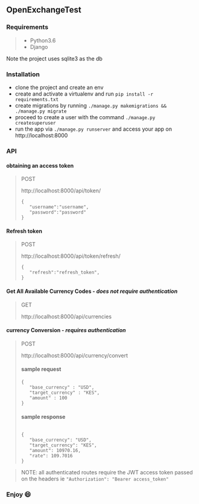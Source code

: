 ## OpenExchangeTest
### Requirements
> * Python3.6
> * Django

Note the project uses sqlite3 as the db

### Installation
* clone the project and create an env
* create and activate a virtualenv and run ```pip install -r requirements.txt```
* create migrations by running ```./manage.py makemigrations && ./manage.py migrate```
* proceed to create a user with the command ```./manage.py createsuperuser```
* run the app via ```./manage.py runserver``` and access your app on http://localhost:8000

### API
#### obtaining an access token
>POST
> 
> http://localhost:8000/api/token/
> ```
> {
>    "username":"username",
>    "password":"password"
> }
> ```
#### Refresh token
> POST
> 
> http://localhost:8000/api/token/refresh/
> ```
> {
>    "refresh":"refresh_token",
> }
> ```
> 
#### Get All Available Currency Codes - *does not require authentication*
> GET
> 
> http://localhost:8000/api/currencies

#### currency Conversion - *requires authentication*
> POST
> 
> http://localhost:8000/api/currency/convert
> #### sample request 
> ```
> {
>	 "base_currency" : "USD",
>	 "target_currency" : "KES",
>	 "amount" : 100
> }
> ```
> #### sample response 
> ```
>
> {
>    "base_currency": "USD",
>    "target_currency": "KES",
>    "amount": 10970.16,
>    "rate": 109.7016
> }
> ```


> NOTE: all authenticated routes require the JWT access token passed on the headers ie ```"Authorization": "Bearer access_token"```

### Enjoy :smile: 